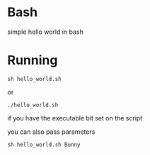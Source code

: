 # Bash
simple hello world in bash

# Running
```console
sh hello_world.sh
```
or 
```console
./hello_world.sh
```
if you have the executable bit set on the script

you can also pass parameters
```console
sh hello_world.sh Bunny
```
